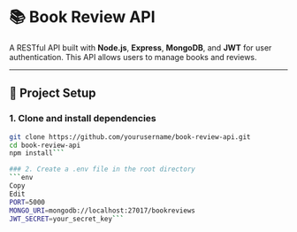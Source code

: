 
# 📚 Book Review API

A RESTful API built with **Node.js**, **Express**, **MongoDB**, and **JWT** for user authentication. This API allows users to manage books and reviews.

---

## 🚀 Project Setup

### 1. Clone and install dependencies
```bash
git clone https://github.com/yourusername/book-review-api.git
cd book-review-api
npm install```

### 2. Create a .env file in the root directory
```env
Copy
Edit
PORT=5000
MONGO_URI=mongodb://localhost:27017/bookreviews
JWT_SECRET=your_secret_key```
